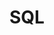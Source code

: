 # SQL

<!-- ## Resources -->
<!-- https://en.wikipedia.org/wiki/SQL -->
<!-- https://www.w3schools.com/sql/ -->
<!-- https://www.codecademy.com/learn/learn-sql -->
<!-- https://developer.mozilla.org/en-US/docs/Glossary/SQL -->